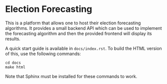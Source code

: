 Election Forecasting
====================================

This is a platform that allows one to host their election forecasting algorithms. It provides a small backend API
which can be used to implement the forecasting algorithm and then the provided frontend will display its results.

A quick start guide is available in `docs/index.rst`. To build the HTML version of this, use the following commands:

```
cd docs
make html
```

Note that Sphinx must be installed for these commands to work.
